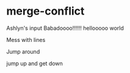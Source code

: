 # merge-conflict

Ashlyn's input Babadoooo!!!!!! hellooooo world

Mess with lines

Jump around
 
jump up and get down
